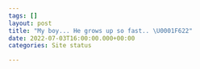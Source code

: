 ```yaml
---
tags: []
layout: post
title: "My boy... He grows up so fast.. \U0001F622"
date: 2022-07-03T16:00:00.000+00:00
categories: Site status

---
```

